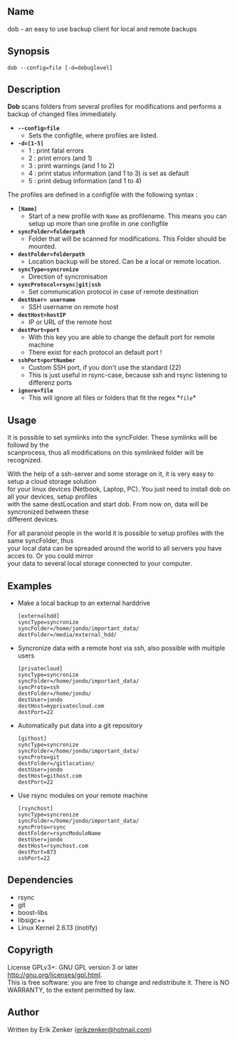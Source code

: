 ## Name ##
 dob - an easy to use backup client for local and remote backups	

## Synopsis ##
 `dob --config=file [-d=debuglevel]`

## Description ##
 __Dob__ scans folders from several profiles for modifications and performs a backup of changed 
 files immediately.  
   
 + __`--config=file`__
    + Sets the configfile, where profiles are listed.
 + __`-d=[1-5]`__
    + 1 : print fatal errors
    + 2 : print errors (and 1)
    + 3 : print warnings (and 1 to 2)
    + 4 : print status information (and 1 to 3) is set as default
    + 5 : print debug information (and 1 to 4)
   
The profiles are defined in a configfile with the following syntax : 

 + __`[Name]`__
     + Start of a new profile with `Name` as profilename. This means you can setup up more than one profile in one configfile
 + __`syncFolder=folderpath`__  
     + Folder that will be scanned for modifications. This Folder should be mounted.  
 + __`destFolder=folderpath`__
     + Location backup will be stored. Can be a local or remote location.
 + __`syncType=syncronize`__
     + Direction of syncronisation
 + __`syncProtocol=rsync|git|ssh`__
     + Set communication protocol in case of remote destination
 + __`destUser= username`__
     + SSH username on remote host
 + __`destHost=hostIP`__
     + IP or URL of the remote host
 + __`destPort=port`__
     + With this key you are able to change the default port for remote machine
     + There exist for each protocol an default port !
 + __`sshPort=portNumber`__
     + Custom SSH port, if you don't use the standard (22)
     + This is just useful in rsync-case, because ssh and rsync listening to differenz ports 
 + __`ignore=file`__
     + This will ignore all files or folders that fit the regex \*`file`\*

## Usage ##
 It is possible to set symlinks into the syncFolder. These symlinks will be followd by the  
 scanprocess, thus all modifications on this symlinked folder will be recognized.  

 With the help of a ssh-server and some storage on it, it is very easy to setup a cloud storage solution     
 for your linux devices (Netbook, Laptop, PC). You just need to install dob on all your devices, setup profiles  
 with the same destLocation and start dob. From now on, data will be syncronized between these  
 different devices.  

 For all paranoid people in the world it is possible to setup profiles with the same syncFolder, thus   
 your local data can be spreaded around the world to all servers you have acces to. Or you could mirror  
 your data to several local storage connected to your computer.  

## Examples ##
 + Make a local backup to an external harddrive 
   
     `[externalhdd]`  
     `syncType=syncronize`  
     `syncFolder=/home/jondo/important_data/`   
     `destFolder=/media/external_hdd/`  
  
 + Syncronize data with a remote host via ssh, also possible with multiple users
  
     `[privatecloud]`  
     `syncType=syncronize`  
     `syncFolder=/home/jondo/important_data/`  
     `syncProto=ssh`  
     `destFolder=/home/jondo/`  
     `destUser=jondo`   
     `destHost=myprivatecloud.com`   
     `destPort=22`   
    
 + Automatically put data into a git repository
  
     `[githost]`  
     `syncType=syncronize`  
     `syncFolder=/home/jondo/important_data/`   
     `syncProto=git`  
     `destFolder=/gitlocation/`  
     `destUser=jondo`   
     `destHost=githost.com`  
     `destPort=22`   

 + Use rsync modules on your remote machine
  
     `[rsynchost]`  
     `syncType=syncronize`  
     `syncFolder=/home/jondo/important_data/`   
     `syncProto=rsync`  
     `destFolder=rsyncModuleName`  
     `destUser=jondo`   
     `destHost=rsynchost.com`  
     `destPort=873`  
     `sshPort=22`  

## Dependencies ##
 + rsync
 + git
 + boost-libs
 + libsigc++
 + Linux Kernel 2.6.13 (inotify)

## Copyrigth
License GPLv3+: GNU GPL version 3 or later <http://gnu.org/licenses/gpl.html>.  
This is free software: you are free to change and redistribute it.  There is NO WARRANTY, to the extent permitted by law.

## Author ##
Written by Erik Zenker (erikzenker@hotmail.com)
